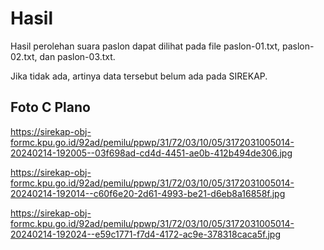 # Hasil

Hasil perolehan suara paslon dapat dilihat pada file paslon-01.txt, paslon-02.txt, dan paslon-03.txt.

Jika tidak ada, artinya data tersebut belum ada pada SIREKAP.

## Foto C Plano

https://sirekap-obj-formc.kpu.go.id/92ad/pemilu/ppwp/31/72/03/10/05/3172031005014-20240214-192005--03f698ad-cd4d-4451-ae0b-412b494de306.jpg

https://sirekap-obj-formc.kpu.go.id/92ad/pemilu/ppwp/31/72/03/10/05/3172031005014-20240214-192014--c60f6e20-2d61-4993-be21-d6eb8a16858f.jpg

https://sirekap-obj-formc.kpu.go.id/92ad/pemilu/ppwp/31/72/03/10/05/3172031005014-20240214-192024--e59c1771-f7d4-4172-ac9e-378318caca5f.jpg
